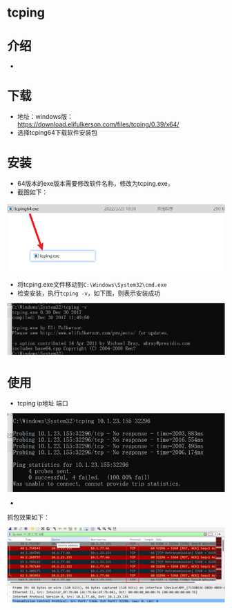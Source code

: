 # tcping

# 介绍

- 

# 下载

- 地址：windows版：https://download.elifulkerson.com/files/tcping/0.39/x64/
- 选择tcping64下载软件安装包

# 安装

- 64版本的exe版本需要修改软件名称，修改为tcping.exe，
- 截图如下：

![image-20220323183102955](asserts/image-20220323183102955.png)

- 将tcping.exe文件移动到`C:\Windows\System32\cmd.exe`
- 检查安装，执行`tcping -v`，如下图，则表示安装成功

![image-20220323183231835](asserts/image-20220323183231835.png)

# 使用

- tcping ip地址 端口

![image-20220323183150987](asserts/image-20220323183150987.png)

- 





抓包效果如下：

![image-20220323182721414](asserts/image-20220323182721414.png)